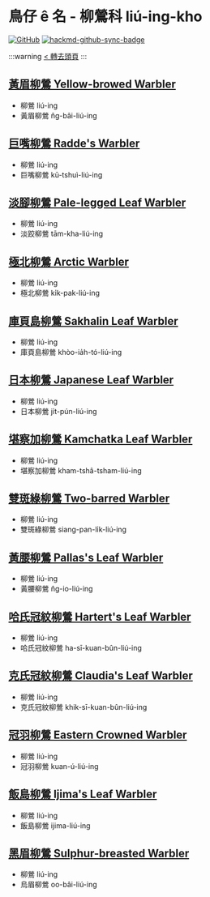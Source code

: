 # 鳥仔 ê 名 - 柳鶯科 liú-ing-kho

[![GitHub](https://img.shields.io/badge/GitHub-black?logo=github)](https://github.com/siansiansu/tsiau-a-e-mia)
[![hackmd-github-sync-badge](https://hackmd.io/PJiztfL3TYuWjoK-xWZU3A/badge)](https://hackmd.io/PJiztfL3TYuWjoK-xWZU3A)

:::warning
[< 轉去頭頁](https://hackmd.io/@siansiansu/Hy4VzNvha)
:::

## [黃眉柳鶯 Yellow-browed Warbler](https://ebird.org/species/yebwar3)

- 柳鶯 liú-ing
- 黃眉柳鶯 n̂g-bâi-liú-ing

## [巨嘴柳鶯 Radde's Warbler](https://ebird.org/species/radwar1)

- 柳鶯 liú-ing
- 巨嘴柳鶯 kū-tshuì-liú-ing

## [淡腳柳鶯 Pale-legged Leaf Warbler](https://ebird.org/species/pllwar1)

- 柳鶯 liú-ing
- 淡跤柳鶯 tām-kha-liú-ing

## [極北柳鶯 Arctic Warbler](https://ebird.org/species/arcwar1)

- 柳鶯 liú-ing
- 極北柳鶯 ki̍k-pak-liú-ing

## [庫頁島柳鶯 Sakhalin Leaf Warbler](https://ebird.org/species/salwar1)

- 柳鶯 liú-ing
- 庫頁島柳鶯 khòo-ia̍h-tó-liú-ing

## [日本柳鶯 Japanese Leaf Warbler](https://ebird.org/species/arcwar3)

- 柳鶯 liú-ing
- 日本柳鶯 ji̍t-pún-liú-ing

## [堪察加柳鶯 Kamchatka Leaf Warbler](https://ebird.org/species/arcwar2)

- 柳鶯 liú-ing
- 堪察加柳鶯 kham-tshâ-tsham-liú-ing

## [雙斑綠柳鶯 Two-barred Warbler](https://ebird.org/species/grewar2)

- 柳鶯 liú-ing
- 雙斑綠柳鶯 siang-pan-li̍k-liú-ing

## [黃腰柳鶯 Pallas's Leaf Warbler](https://ebird.org/species/palwar5)

- 柳鶯 liú-ing
- 黃腰柳鶯 n̂g-io-liú-ing

## [哈氏冠紋柳鶯 Hartert's Leaf Warbler](https://ebird.org/species/harlew1)

- 柳鶯 liú-ing
- 哈氏冠紋柳鶯 ha-sī-kuan-bûn-liú-ing

## [克氏冠紋柳鶯 Claudia's Leaf Warbler](https://ebird.org/species/clalew1)

- 柳鶯 liú-ing
- 克氏冠紋柳鶯 khik-sī-kuan-bûn-liú-ing

## [冠羽柳鶯 Eastern Crowned Warbler](https://ebird.org/species/eacwar1)

- 柳鶯 liú-ing
- 冠羽柳鶯 kuan-ú-liú-ing

## [飯島柳鶯 Ijima's Leaf Warbler](https://ebird.org/species/ijlwar1)

- 柳鶯 liú-ing
- 飯島柳鶯 ijima-liú-ing

## [黑眉柳鶯 Sulphur-breasted Warbler](https://ebird.org/species/subwar3)

- 柳鶯 liú-ing
- 烏眉柳鶯 oo-bâi-liú-ing
